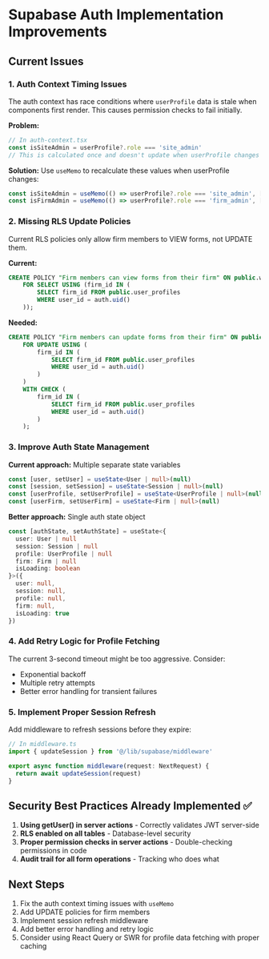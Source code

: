 # Supabase Auth Implementation Improvements

## Current Issues

### 1. Auth Context Timing Issues
The auth context has race conditions where `userProfile` data is stale when components first render. This causes permission checks to fail initially.

**Problem:**
```typescript
// In auth-context.tsx
const isSiteAdmin = userProfile?.role === 'site_admin'
// This is calculated once and doesn't update when userProfile changes
```

**Solution:**
Use `useMemo` to recalculate these values when userProfile changes:
```typescript
const isSiteAdmin = useMemo(() => userProfile?.role === 'site_admin', [userProfile])
const isFirmAdmin = useMemo(() => userProfile?.role === 'firm_admin', [userProfile])
```

### 2. Missing RLS Update Policies
Current RLS policies only allow firm members to VIEW forms, not UPDATE them.

**Current:**
```sql
CREATE POLICY "Firm members can view forms from their firm" ON public.wrongful_death_forms
    FOR SELECT USING (firm_id IN (
        SELECT firm_id FROM public.user_profiles 
        WHERE user_id = auth.uid()
    ));
```

**Needed:**
```sql
CREATE POLICY "Firm members can update forms from their firm" ON public.wrongful_death_forms
    FOR UPDATE USING (
        firm_id IN (
            SELECT firm_id FROM public.user_profiles 
            WHERE user_id = auth.uid()
        )
    )
    WITH CHECK (
        firm_id IN (
            SELECT firm_id FROM public.user_profiles 
            WHERE user_id = auth.uid()
        )
    );
```

### 3. Improve Auth State Management

**Current approach:** Multiple separate state variables
```typescript
const [user, setUser] = useState<User | null>(null)
const [session, setSession] = useState<Session | null>(null)
const [userProfile, setUserProfile] = useState<UserProfile | null>(null)
const [userFirm, setUserFirm] = useState<Firm | null>(null)
```

**Better approach:** Single auth state object
```typescript
const [authState, setAuthState] = useState<{
  user: User | null
  session: Session | null
  profile: UserProfile | null
  firm: Firm | null
  isLoading: boolean
}>({
  user: null,
  session: null,
  profile: null,
  firm: null,
  isLoading: true
})
```

### 4. Add Retry Logic for Profile Fetching
The current 3-second timeout might be too aggressive. Consider:
- Exponential backoff
- Multiple retry attempts
- Better error handling for transient failures

### 5. Implement Proper Session Refresh
Add middleware to refresh sessions before they expire:
```typescript
// In middleware.ts
import { updateSession } from '@/lib/supabase/middleware'

export async function middleware(request: NextRequest) {
  return await updateSession(request)
}
```

## Security Best Practices Already Implemented ✅

1. **Using getUser() in server actions** - Correctly validates JWT server-side
2. **RLS enabled on all tables** - Database-level security
3. **Proper permission checks in server actions** - Double-checking permissions in code
4. **Audit trail for all form operations** - Tracking who does what

## Next Steps

1. Fix the auth context timing issues with `useMemo`
2. Add UPDATE policies for firm members
3. Implement session refresh middleware
4. Add better error handling and retry logic
5. Consider using React Query or SWR for profile data fetching with proper caching